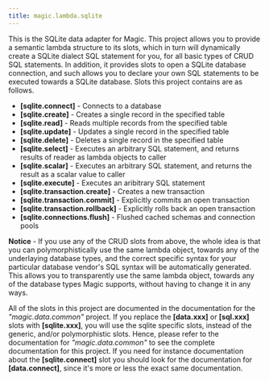 ```yaml
---
title: magic.lambda.sqlite
---
```


This is the SQLite data adapter for Magic. This project allows you to provide a semantic lambda structure
to its slots, which in turn will dynamically create a SQLite dialect SQL statement for you, for all basic
types of CRUD SQL statements. In addition, it provides slots to open a SQLite database connection, and
such allows you to declare your own SQL statements to be executed towards a SQLite database. Slots
this project contains are as follows.

* __[sqlite.connect]__ - Connects to a database
* __[sqlite.create]__ - Creates a single record in the specified table
* __[sqlite.read]__ - Reads multiple records from the specified table
* __[sqlite.update]__ - Updates a single record in the specified table
* __[sqlite.delete]__ - Deletes a single record in the specified table
* __[sqlite.select]__ - Executes an arbitrary SQL statement, and returns results of reader as lambda objects to caller
* __[sqlite.scalar]__ - Executes an arbitrary SQL statement, and returns the result as a scalar value to caller
* __[sqlite.execute]__ - Executes an aribitrary SQL statement
* __[sqlite.transaction.create]__ - Creates a new transaction
* __[sqlite.transaction.commit]__ - Explicitly commits an open transaction
* __[sqlite.transaction.rollback]__ - Explicitly rolls back an open transaction
* __[sqlite.connections.flush]__ - Flushed cached schemas and connection pools

**Notice** - If you use any of the CRUD slots from above, the whole idea is that you can polymorphistically
use the same lambda object, towards any of the underlaying database types, and the correct specific syntax
for your particular database vendor's SQL syntax will be automatically generated. This allows you to
transparently use the same lambda object, towards any of the database types Magic supports, without having to
change it in any ways.

All of the slots in this project are documented in the documentation for the _"magic.data.common"_ project.
If you replace the **[data.xxx]** or **[sql.xxx]** slots with **[sqlite.xxx]**, you will use the sqlite specific
slots, instead of the generic, and/or polymorphistic slots.
Hence, please refer to the documentation for _"magic.data.common"_ to see the complete documentation for this
project. If you need for instance documentation about the **[sqlite.connect]** slot you should look for the
documentation for **[data.connect]**, since it's more or less the exact same documentation.

